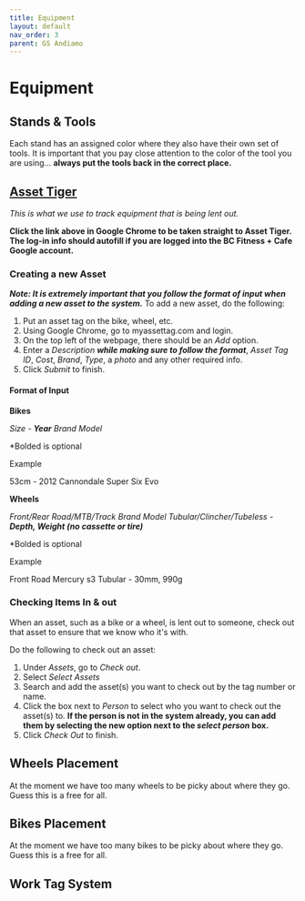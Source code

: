 ```yaml
---
title: Equipment
layout: default
nav_order: 3
parent: GS Andiamo
---
```

# Equipment
## Stands & Tools
Each stand has an assigned color where they also have their own set of tools. It is important that you pay close attention to the color of the tool you are using... **always put the tools back in the correct place.**
## [Asset Tiger](https://www.myassettag.com/assettiger/)

*This is what we use to track equipment that is being lent out.*

**Click the link above in Google Chrome to be taken straight to Asset Tiger. The log-in info should autofill if you are logged into the BC Fitness + Cafe Google account.**

### Creating a new Asset
***Note: It is extremely important that you follow the format of input when adding a new asset to the system.***
To add a new asset, do the following:
1. Put an asset tag on the bike, wheel, etc.
2. Using Google Chrome, go to myassettag.com and login.
3. On the top left of the webpage, there should be an *Add* option.
4. Enter a *Description **while making sure to follow the format***, *Asset Tag ID*, *Cost*, *Brand*, *Type*, a *photo* and any other required info.
5. Click *Submit* to finish.

#### Format of Input
**Bikes**

*Size - **Year** Brand Model*

*Bolded is optional

Example

53cm - 2012 Cannondale Super Six Evo

**Wheels**

*Front/Rear Road/MTB/Track Brand Model Tubular/Clincher/Tubeless - **Depth, Weight (no cassette or tire)***

*Bolded is optional

Example

Front Road Mercury s3 Tubular - 30mm, 990g

### Checking Items In & out
When an asset, such as a bike or a wheel, is lent out to someone, check out that asset to ensure that we know who it's with. 

Do the following to check out an asset:
1. Under *Assets*, go to *Check out*.
2. Select *Select Assets*
3. Search and add the asset(s) you want to check out by  the tag number or name.
4. Click the box next to *Person* to select who you want to check out the asset(s) to. **If the person is not in the system already, you can add them by selecting the new option next to the *select person* box.**
5. Click *Check Out* to finish.


## Wheels Placement
At the moment we have too many wheels to be picky about where they go. Guess this is a free for all.
## Bikes Placement
At the moment we have too many bikes to be picky about where they go. Guess this is a free for all.
## Work Tag System
